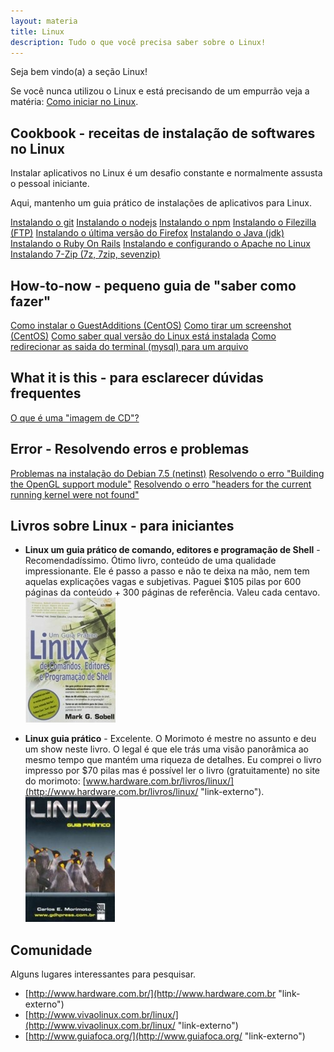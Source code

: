 ```yaml
---
layout: materia
title: Linux
description: Tudo o que você precisa saber sobre o Linux!
---
```


Seja bem vindo(a) a seção Linux!
   
Se você nunca utilizou o Linux e está precisando de um empurrão veja a matéria:
[Como iniciar no Linux](./como-iniciar-no-linux/ "Como iniciar no Linux").



Cookbook - receitas de instalação de softwares no Linux
---

Instalar  aplicativos no Linux é um desafio constante e normalmente assusta o pessoal iniciante.

Aqui, mantenho um guia prático de instalações de aplicativos para Linux.

<div class="list-group">
    <a href="/linux/instalando-git/" class="list-group-item">Instalando o git</a>
    <a href="/linux/instalando-nodejs/" class="list-group-item">Instalando o nodejs</a>
    <a href="/linux/instalando-npm/" class="list-group-item">Instalando o npm</a>
    <a href="/linux/instalando-filezilla/" class="list-group-item">Instalando o Filezilla (FTP)</a>
    <a href="/linux/instalando-firefox/" class="list-group-item">Instalando o última versão do Firefox</a>
    <a href="/linux/instalando-java/" class="list-group-item">Instalando o Java (jdk)</a>
    <a href="/linux/instalando-ruby-on-rails/" class="list-group-item">Instalando o Ruby On Rails</a>
    <a href="/linux/instalando-apache-via-yum-apt-get/" class="list-group-item">Instalando e configurando o Apache no Linux</a>
    <a href="/linux/instalando-7z/" class="list-group-item">Instalando 7-Zip (7z, 7zip, sevenzip)</a>
    <!--<a href="" class="list-group-item"></a>-->
</div> 



How-to-now - pequeno guia de "saber como fazer"
---

<div class="list-group">
    <a href="/linux/vbox-guest-additions/" class="list-group-item">Como instalar o GuestAdditions (CentOS)</a>
    <a href="/linux/gnome-screenshot/" class="list-group-item">Como tirar um screenshot (CentOS)</a>
    <a href="/linux/como-saber-qual-versao-do-linux-esta-instalada/" class="list-group-item">Como saber qual versão do Linux está instalada</a>
    <a href="/linux/redirecionar-a-saida-do-terminal-para-arquivo/" class="list-group-item">Como redirecionar as saida do terminal (mysql) para um arquivo</a>
    <!--<a href="" class="list-group-item"></a>-->
</div> 


What it is this - para esclarecer dúvidas frequentes
---

<div class="list-group">
    <a href="/linux/imagem-cd-iso/" class="list-group-item">O que é uma "imagem de CD"?</a>
    <!--<a href="" class="list-group-item"></a>-->
</div> 


Error - Resolvendo erros e problemas
---

<div class="list-group">
    <a href="/linux/problemas-instalacao-debian-7-5/" class="list-group-item">Problemas na instalação do Debian 7.5 (netinst)</a>
    <a href="/linux/vbox-building-the-opengl-support-module/" class="list-group-item">Resolvendo o erro "Building the OpenGL support module"</a>
    <a href="/linux/vbox-headers-for-the-current-running-kernel-were-not-found/" class="list-group-item">Resolvendo o erro "headers for the current running kernel were not found"</a>
    <!--<a href="" class="list-group-item"></a>-->
</div> 



Livros sobre Linux - para iniciantes
---

 - __Linux um guia prático de comando, editores e programação de Shell__ - Recomendadíssimo. Ótimo livro, conteúdo de uma qualidade impressionante. Ele é passo a passo
e não te deixa na mão, nem tem aquelas explicações vagas e subjetivas. Paguei $105 pilas por 600 páginas da conteúdo + 300
páginas de referência. Valeu cada centavo.
<br/> ![Figura da capa do livro 'Linux, um guia prático'](livro-linux-guia-pratico.jpeg "linux")

 - __Linux guia prático__ - Excelente. O Morimoto é mestre no assunto e deu um show neste livro. O legal é que ele trás 
uma visão panorâmica ao mesmo tempo que mantém uma riqueza de detalhes. Eu comprei o livro impresso por $70 pilas mas é possível
ler o livro (gratuitamente) no site do morimoto: [www.hardware.com.br/livros/linux/](http://www.hardware.com.br/livros/linux/ "link-externo").
<br/> ![Figura da capa do livro 'Linux, guia prático'](linux-guia-pratico-morimoto.jpg "linux")


Comunidade
---

Alguns lugares interessantes para pesquisar.

- [http://www.hardware.com.br/](http://www.hardware.com.br "link-externo")
- [http://www.vivaolinux.com.br/linux/](http://www.vivaolinux.com.br/linux/ "link-externo")
- [http://www.guiafoca.org/](http://www.guiafoca.org/ "link-externo")
